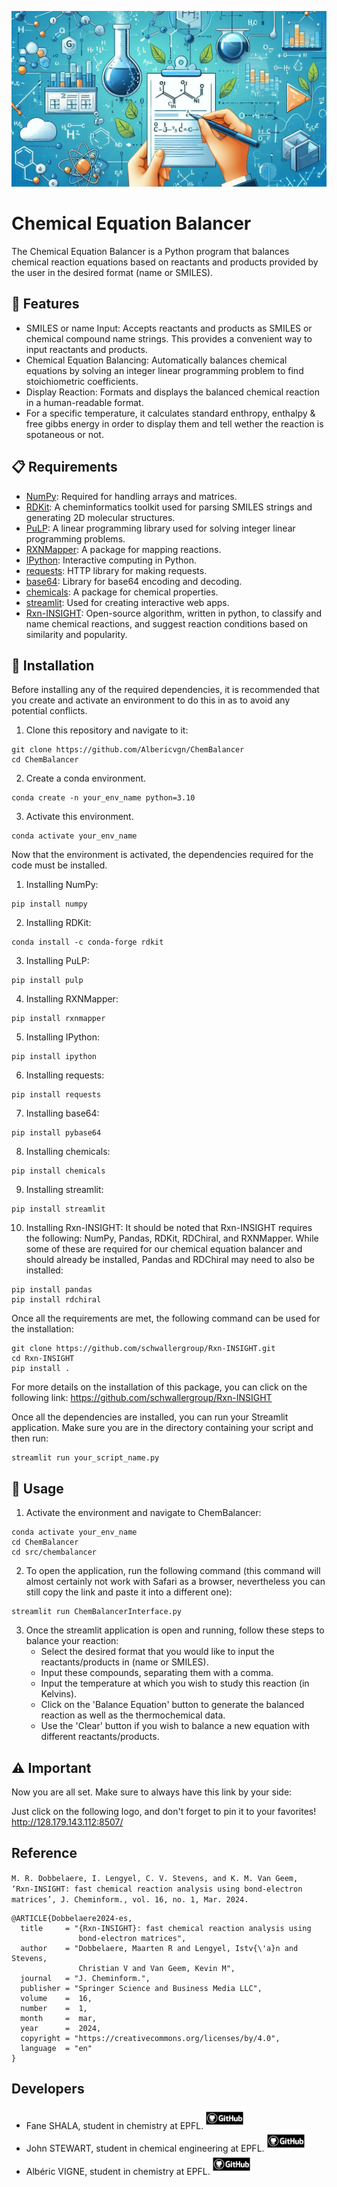 ![project logo](assets/banner_project_prog.jpg)

# Chemical Equation Balancer

The Chemical Equation Balancer is a Python program that balances chemical reaction equations based on reactants and products provided by the user in the desired format (name or SMILES).

## 🥼 Features

- SMILES or name Input: Accepts reactants and products as SMILES or chemical compound name strings. This provides a convenient way to input reactants and products.
- Chemical Equation Balancing: Automatically balances chemical equations by solving an integer linear programming problem to find stoichiometric coefficients.
- Display Reaction: Formats and displays the balanced chemical reaction in a human-readable format.
- For a specific temperature, it calculates standard enthropy, enthalpy & free gibbs energy in order to display them and tell wether the reaction is spotaneous or not.

## 📋 Requirements

- [NumPy](https://github.com/numpy/numpy): Required for handling arrays and matrices.
- [RDKit](https://github.com/rdkit/rdkit): A cheminformatics toolkit used for parsing SMILES strings and generating 2D molecular structures.
- [PuLP](https://coin-or.github.io/pulp/): A linear programming library used for solving integer linear programming problems.
- [RXNMapper](https://github.com/rxn4chemistry/rxnmapper): A package for mapping reactions.
- [IPython](https://ipython.org/): Interactive computing in Python.
- [requests](https://requests.readthedocs.io/en/latest/): HTTP library for making requests.
- [base64](https://docs.python.org/3/library/base64.html#): Library for base64 encoding and decoding.
- [chemicals](https://github.com/CalebBell/chemicals): A package for chemical properties.
- [streamlit](https://streamlit.io/): Used for creating interactive web apps.
- [Rxn-INSIGHT](https://github.com/schwallergroup/Rxn-INSIGHT): Open-source algorithm, written in python, to classify and name chemical reactions, and suggest reaction conditions based on similarity and popularity.

## 👷 Installation 

Before installing any of the required dependencies, it is recommended that you create and activate an environment to do this in as to avoid any potential conflicts.
1. Clone this repository and navigate to it:
  ```
git clone https://github.com/Albericvgn/ChemBalancer
cd ChemBalancer
  ```
2. Create a conda environment.
```
conda create -n your_env_name python=3.10
```
3. Activate this environment.
```
conda activate your_env_name
```
Now that the environment is activated, the dependencies required for the code must be installed.
1. Installing NumPy:
```
pip install numpy
```
2. Installing RDKit:
```
conda install -c conda-forge rdkit
```
3. Installing PuLP:
```
pip install pulp
```
4. Installing RXNMapper:
```
pip install rxnmapper
```
5. Installing IPython:
```
pip install ipython
```
6. Installing requests:
```
pip install requests 
```
7. Installing base64:
```
pip install pybase64 
```
8. Installing chemicals:
```
pip install chemicals
```
9. Installing streamlit:
```
pip install streamlit
```
10. Installing Rxn-INSIGHT:
It should be noted that Rxn-INSIGHT requires the following: NumPy, Pandas, RDKit, RDChiral, and RXNMapper. While some of these are required for our chemical equation balancer and should already be installed, Pandas and RDChiral may need to also be installed:
```
pip install pandas
pip install rdchiral
```
Once all the requirements are met, the following command can be used for the installation:
```
git clone https://github.com/schwallergroup/Rxn-INSIGHT.git
cd Rxn-INSIGHT
pip install .
```

For more details on the installation of this package, you can click on the following link: https://github.com/schwallergroup/Rxn-INSIGHT

Once all the dependencies are installed, you can run your Streamlit application. Make sure you are in the directory containing your script and then run:

```
streamlit run your_script_name.py
```

##  🔩 Usage

1. Activate the environment and navigate to ChemBalancer:
  ```
conda activate your_env_name
cd ChemBalancer
cd src/chembalancer
  ```

2. To open the application, run the following command (this command will almost certainly not work with Safari as a browser, nevertheless you can still copy the link and paste it into a different one):
  ```
streamlit run ChemBalancerInterface.py
  ```

3. Once the streamlit application is open and running, follow these steps to balance your reaction:
   - Select the desired format that you would like to input the reactants/products in (name or SMILES).
   - Input these compounds, separating them with a comma.
   - Input the temperature at which you wish to study this reaction (in Kelvins).
   - Click on the 'Balance Equation' button to generate the balanced reaction as well as the thermochemical data.
   - Use the 'Clear' button if you wish to balance a new equation with different reactants/products.

##  ⚠ Important 

Now you are all set. Make sure to always have this link by your side:  

Just click on the following logo, and don't forget to pin it to your favorites! http://128.179.143.112:8507/

##  Reference

`M. R. Dobbelaere, I. Lengyel, C. V. Stevens, and K. M. Van Geem, 
‘Rxn-INSIGHT: fast chemical reaction analysis using bond-electron matrices’, J. Cheminform., vol. 16, no. 1, Mar. 2024.`

```
@ARTICLE{Dobbelaere2024-es,
  title     = "{Rxn-INSIGHT}: fast chemical reaction analysis using
               bond-electron matrices",
  author    = "Dobbelaere, Maarten R and Lengyel, Istv{\'a}n and Stevens,
               Christian V and Van Geem, Kevin M",
  journal   = "J. Cheminform.",
  publisher = "Springer Science and Business Media LLC",
  volume    =  16,
  number    =  1,
  month     =  mar,
  year      =  2024,
  copyright = "https://creativecommons.org/licenses/by/4.0",
  language  = "en"
}
```

## Developers

- Fane SHALA, student in chemistry at EPFL. [<img src="./assets/GitHubSymb.png" alt="Profile Picture" width="60">](https://github.com/faneshala)
- John STEWART, student in chemical engineering at EPFL. [<img src="./assets/GitHubSymb.png" alt="Profile Picture" width="60">](https://github.com/johnstewartepfl)
- Albéric VIGNE, student in chemistry at EPFL. [<img src="./assets/GitHubSymb.png" alt="Profile Picture" width="60">](https://github.com/albericvgn)
